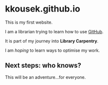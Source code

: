 # kkousek.github.io

This is my first website. 

I am a librarian trying to learn how to use [GitHub](http://github.com). 

It is part of my journey into **Library Carpentry**. 

I am *hoping* to learn ways to optimise my work. 

## Next steps: who knows? 

This will be an adventure…for everyone. 